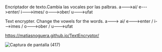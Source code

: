 Encriptador de texto.Cambia las vocales por las palbras. a--->ai/ e--->enter/ i--->imes/ o--->ober/
u--->ufat

Text encrypter. Change the vowels for the words. a---> ai/ e--->enter / i--->imes / o--->ober / 
u--->ufat

https://matiasnoguera.github.io/TextEncryptor/

![Captura de pantalla (417)](https://github.com/user-attachments/assets/54f63c65-1715-4060-a38b-e3c6bf8fdee7)
